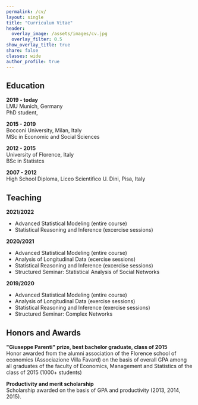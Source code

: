 ```yaml
---
permalink: /cv/
layout: single
title: "Curriculum Vitae"
header:
  overlay_image: /assets/images/cv.jpg
  overlay_filter: 0.5
show_overlay_title: true
share: false
classes: wide
author_profile: true  
---
```


Education
---------------

__2019 - today__<br/>
LMU Munich, Germany<br/>
PhD student,

__2015 - 2019__<br/>
Bocconi University, Milan, Italy<br/>
MSc in Economic and Social Sciences

__2012 - 2015__<br/>
University of Florence, Italy<br/>
BSc in Statistcs

__2007 - 2012__<br/>
High School Diploma, Liceo Scientifico U. Dini, Pisa, Italy


Teaching
---------------
__2021/2022__
<ul>
<li>Advanced Statistical Modeling (entire course)</li>
<li>Statistical Reasoning and Inference (excercise sessions)</li>
</ul>

__2020/2021__
<ul>
<li>Advanced Statistical Modeling (entire course)</li>
<li>Analysis of Longitudinal Data (ecercise sessions)</li>
<li>Statistical Reasoning and Inference (excercise sessions)</li>
<li>Structured Seminar: Statistical Analysis of Social Networks</li>
</ul>

__2019/2020__
<ul>
<li>Advanced Statistical Modeling (entire course)</li>
<li>Analysis of Longitudinal Data (exercise sessions)</li>
<li>Statistical Reasoning and Inference (exercise sessions)</li>
<li>Structured Seminar: Complex Networks</li>
</ul>

Honors and Awards
---------------

__"Giuseppe Parenti" prize, best bachelor graduate, class of 2015__<br/>
Honor awarded from the alumni association of the Florence school of economics (Associazione Villa Favard) on the basis of overall GPA among all graduates of the faculty of Economics, Management and Statistics of the class of 2015 (1000+ students)<br/>

__Productivity and merit scholarship__<br/>
Scholarship awarded on the basis of GPA and productivity (2013, 2014, 2015).








